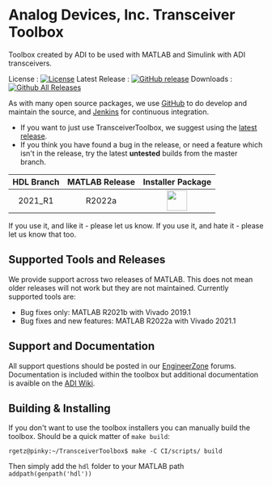 # Analog Devices, Inc. Transceiver Toolbox

Toolbox created by ADI to be used with MATLAB and Simulink with ADI transceivers.

License : [![License](https://img.shields.io/badge/license-LGPL2-blue.svg)](https://github.com/analogdevicesinc/TransceiverToolbox/blob/master/LICENSE)
Latest Release : [![GitHub release](https://img.shields.io/github/release/analogdevicesinc/TransceiverToolbox.svg)](https://github.com/analogdevicesinc/TransceiverToolbox/releases/latest)
Downloads :  [![Github All Releases](https://img.shields.io/github/downloads/analogdevicesinc/TransceiverToolbox/total.svg)](https://github.com/analogdevicesinc/TransceiverToolbox/releases/latest)

As with many open source packages, we use [GitHub](https://github.com/analogdevicesinc/TransceiverToolbox) to do develop and maintain the source, and [Jenkins](https://jenkins.com/) for continuous integration.
  - If you want to just use TransceiverToolbox, we suggest using the [latest release](https://github.com/analogdevicesinc/TransceiverToolbox/releases/latest).
  - If you think you have found a bug in the release, or need a feature which isn't in the release, try the latest **untested** builds from the master branch.

| HDL Branch        | MATLAB Release |  Installer Package  |
|:-----------------:|:--------------:|:-------------------:|
| 2021_R1           | R2022a         | <a href="http://swdownloads.analog.com/cse/toolboxes/trx/master/AnalogDevicesTransceiverToolbox_v21.2.1.mltbx"><img src="https://upload.wikimedia.org/wikipedia/commons/2/21/Matlab_Logo.png" data-canonical-src="https://upload.wikimedia.org/wikipedia/commons/2/21/Matlab_Logo.png" height="40" /></a>|

If you use it, and like it - please let us know. If you use it, and hate it - please let us know that too.

## Supported Tools and Releases

We provide support across two releases of MATLAB. This does not mean older releases will not work but they are not maintained. Currently supported tools are:
- Bug fixes only: MATLAB R2021b with Vivado 2019.1
- Bug fixes and new features: MATLAB R2022a with Vivado 2021.1

## Support and Documentation

All support questions should be posted in our [EngineerZone](https://ez.analog.com/sw-interface-tools) forums. Documentation is included within the toolbox but additional documentation is avaible on the [ADI Wiki](https://wiki.analog.com/resources/tools-software/transceiver-toolbox).

## Building & Installing

If you don't want to use the toolbox installers you can manually build the toolbox. Should be a quick matter of `make build`:

```
rgetz@pinky:~/TransceiverToolbox$ make -C CI/scripts/ build 
```

Then simply add the `hdl` folder to your MATLAB path `addpath(genpath('hdl'))`

